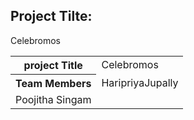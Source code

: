 <html>
<head>
<h2>Project Tilte:</h2>
<p>Celebromos</p>
<head>
<body>
<table>
<tr>
<th>project Title</th>
<td>Celebromos</td>
</tr>
<tr>
<th>Team Members</th>
<td>HaripriyaJupally</td>
</tr>
<tr>
<td>Poojitha Singam</td>
</tr>
</table>
</body>
</html>